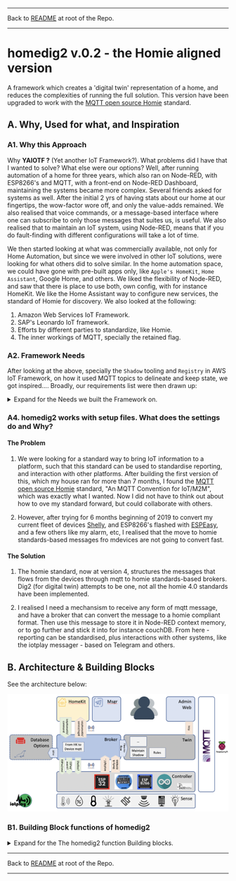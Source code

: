 * * *
Back to [README](../README.md) at root of the Repo. 
* * *
 

# homedig2 v.0.2 - the Homie aligned version

A framework which creates a 'digital twin' representation of a home, and reduces the complexities of running the full solution. This version have been upgraded to work with the [MQTT open source Homie](https://homieiot.github.io) standard.

## A. Why, Used for what, and Inspiration

### A1. Why this Approach

Why **YAIOTF ?** (Yet another IoT Framework?). What problems did I have that I wanted to solve? What else were our options? Well, after running automation of a home for three years, which also ran on Node-RED, with ESP8266's and MQTT, with a front-end on Node-RED Dashboard, maintaining the systems became more complex. Several friends asked for systems as well. After the initial 2 yrs of having stats about our home at our fingertips, the wow-factor wore off, and only the value-adds remained. We also realised that voice commands, or a message-based interface where one can subscribe to only those messages that suites us, is useful. We also realised that to maintain an IoT system, using Node-RED, means that if you do fault-finding with different configurations will take a lot of time.

We then started looking at what was commercially available, not only for Home Automation, but since we were involved in other IoT solutions, were looking for what others did to solve similar. In the home automation space, we could have gone with pre-built apps only, like `Apple's HomeKit`, `Home Assistant`, Google Home, and others. We liked the flexibility of Node-RED, and saw that there is place to use both, own config, with for instance HomeKit. We like the Home Assistant way to configure new services, the standard of Homie for discovery. We also looked at the following:

  1. Amazon Web Services IoT Framework.  
  2. SAP's Leonardo IoT framework.
  3. Efforts by different parties to standardize, like Homie.
  4. The inner workings of MQTT, specially the retained flag.

### A2. Framework Needs

After looking at the above, specially the `Shadow` tooling and `Registry` in AWS IoT Framework, on how it used MQTT topics to delineate and keep state, we got inspired.... Broadly, our requirements list were then drawn up:

<details>
    <summary>Expand for the Needs we built the Framework on.</summary>

|#| Requirement Description |Req. Name|  
|-|-------------------------|-------------------  
|1|A framework, that created definition of the IoT devices, only in one place. |Registry |
|2|A capability where the complexity of receiving, sending, and managing the underlying IoT devices is hidden from the rest of the framework. |Broker |
|3|Standardized messaging symantics, where messages in the framework, and to other building blocks are standardised, to reduce maintenance. | The iotp message protocol |
|4| Retention of the latest-, and previous state of devices, to determine for instance durations between changes in state, thus the 'Digital Twin' of the Devices. | Twin Shadow |
|5| A rules engine, that can watch the states of devices, and take actions based on a severity of the state | Twin Rules Engine |
|6|The ability to plug in other solutions, (which can run in its own space, which will reduce maintenance), only communicating to the rest through mqtt messages, to provide new functionality, without needing to know the underlying protocols of talking to the IoT devices.  |Docker containers talking to 'The Broker'|
|7|A Plug-in to enable Apple HomeKit, where The Broker talks in the Apple HomeKit json format to it, and it talks back to the Broker - and not with the Devices  |HomeKit Node-RED Docker container|

Other solutions can now be 'plugged-in' as well, we are working on a `Messenger` container.

</details>
   

### A4. homedig2 works with setup files. What does the settings do and Why?

#### The Problem

1. We were looking for a standard way to bring IoT information to a platform, such that this standard can be used to standardise reporting, and interaction with other platforms. After building the first version of this, which my house ran for more than 7 months, I found the [MQTT open source Homie](https://homieiot.github.io) standard, "An MQTT Convention for IoT/M2M", which was exactly what I wanted. Now I did not have to think out about how to ove my standard forward, but could collaborate with others.

1. However, after trying for 6 months beginning of 2019 to convert my current fleet of devices [Shelly](https://shelly.cloud), and ESP8266's flashed with [ESPEasy](https://espeasy.readthedocs.io/en/latest/), and a few others like my alarm, etc, I realised that the move to homie standards-based messages fro mdevices are not going to convert fast. 

#### The Solution    

1. The homie standard, now at version 4, structures the messages that flows from the devices through mqtt to homie standards-based brokers. Dig2 (for digital twin) attempts to be one, not all the homie 4.0 standards have been implemented.   

1. I realised I need a mechansism to receive any form of mqtt message, and have a broker that can convert the message to a homie compliant format. Then use this message to store it in Node-RED context memory, or to go further and stick it into for instance couchDB. From here - reporting can be standardised, plus interactions with other systems, like the iotplay messager - based on Telegram and others.   


## B. Architecture & Building Blocks

See the architecture below:

![The dig2 Architecture](https://github.com/IoTPlay/homedig2/blob/master/docs/images/dig2_Architecture.png)   



### B1. Building Block functions of homedig2

<details>
    <summary>Expand for the The homedig2 function Building blocks. </summary>

```
1. Application Settings:   
   a. Registry
   b. Rules. (Severity, Action settings)
   c. Config settings

2. In-Memory Settings Lists
   a. Things Registry
   b. Things Shadow  
   c. Others

3. Broker:
   a. to dig2, from controllers (Using the `homie` protocol):
      i. Shelly
     ii. espeasy
   b. to controllers, from:
      i. HomeKit
     ii. dig2Msgr (not impl.)
   c. to HomeKit, from dig2 (Using the digsHomeKit protocol):
   d. to CoachDB, from dig2

4. Events Engine:
   a. Prime the Lists:
      i. Registry & Shadow lists
     ii. Display list
   b. Maintain in-memory lists (prune)
   c. On Event arrival:
      i. Update Shadow on Events
     ii. Update Thing events list
   d. Thing inter-Event calculations (DEPRECATED)

5. Rules Engine:
   a. Define Rules (yaml)
   b. Apply rule to event
   c. Update Shadow
   d. Make actions available to other platforms

6. Web Admin Interface:
   a. Things Registry & Controllers
   b. Things Shadow
   c. Things Status. Events, Totals  
   d. Setup.
      i. Severity Grading
     ii. Action Types
    iii. Severity Mapping Rules

7. Testbed. Trigger test events.
```
</details>


* * *
Back to [README](../README.md) at root of the Repo. 
* * *
 